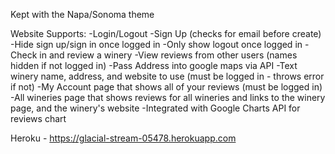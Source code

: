 
Kept with the Napa/Sonoma theme

Website Supports:
-Login/Logout
-Sign Up (checks for email before create)
-Hide sign up/sign in once logged in
-Only show logout once logged in
-Check in and review a winery
-View reviews from other users (names hidden if not logged in)
-Pass Address into google maps via API
-Text winery name, address, and website to use (must be logged in - throws error if not)
-My Account page that shows all of your reviews (must be logged in)
-All wineries page that shows reviews for all wineries and links to the winery page, and the winery's website
-Integrated with Google Charts API for reviews chart


Heroku - https://glacial-stream-05478.herokuapp.com